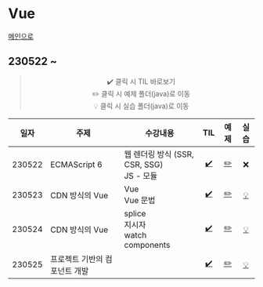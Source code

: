 # Vue
[메인으로](https://github.com/sylee990205/lsy_dktechin_study)
## 230522 ~ 

<div align = "center"> 

> :heavy_check_mark: 클릭 시 TIL 바로보기  
> :pencil2: 클릭 시 예제 폴더(java)로 이동  
> :bulb: 클릭 시 실습 폴더(java)로 이동    


| 일자      | 주제 | 수강내용       | TIL | 예제 | 실습 | 
| -------- | ----  |--------------- | :---: | :---: | :---: | 
| 230522 | ECMAScript 6 | 웹 렌더링 방식 (SSR, CSR, SSG)<br>JS - 모듈 | [:heavy_check_mark:](/TIL/10.%20Vue/230522_Vue_day1.md)| [:pencil2:](/vue/edu/ecma/) | :x:
| 230523 | CDN 방식의 Vue | Vue<br>Vue 문법 | [:heavy_check_mark:](/TIL/10.%20Vue/230523_Vue_day2.md)| [:pencil2:](/vue/edu/cdn/) | [:bulb:](/Vue%20exercise/230523/)
| 230524 | CDN 방식의 Vue | splice<br>지시자<br>watch<br>components | [:heavy_check_mark:](/TIL/10.%20Vue/230524_Vue_day3.md)| [:pencil2:](/vue/edu/cdn/) | [:bulb:](/Vue%20exercise/230524/)
| 230525 | 프로젝트 기반의 컴포넌트 개발 | | [:heavy_check_mark:](/TIL/10.%20Vue/230525_Vue_day4.md)| [:pencil2:](/vue/edu/pjbuild/vue-project/) | [:bulb:](/Vue%20exercise/230525/)

</div>